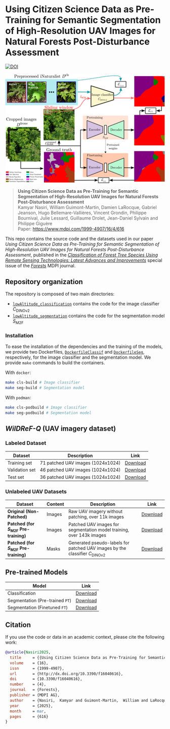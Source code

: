 # Using Citizen Science Data as Pre-Training for Semantic Segmentation of High-Resolution UAV Images for Natural Forests Post-Disturbance Assessment

[![DOI](https://zenodo.org/badge/DOI/10.3390/f16040616.svg)](https://doi.org/10.3390/f16040616)

![Overview](assets/overview.png "Overview")

> **Using Citizen Science Data as Pre-Training for Semantic Segmentation of High-Resolution UAV Images for Natural Forests Post-Disturbance Assessment**\
> Kamyar Nasiri, William Guimont-Martin, Damien LaRocque, Gabriel Jeanson, Hugo Bellemare-Vallières, Vincent Grondin, Philippe Bournival, Julie Lessard, Guillaume Drolet, Jean-Daniel Sylvain and Philippe Giguère
\
> Paper: https://www.mdpi.com/1999-4907/16/4/616

This repo contains the source code and the datasets used in our paper _Using Citizen Science Data as Pre-Training for Semantic Segmentation of High-Resolution UAV Images for Natural Forests Post-Disturbance Assessment_, published in the [_Classification of Forest Tree Species Using Remote Sensing Technologies: Latest Advances and Improvements_](https://www.mdpi.com/journal/forests/special_issues/S1W916IYIU) special issue of the [_Forests_](https://www.mdpi.com/journal/forests) MDPI journal.

## Repository organization

The repository is composed of two main directories:

<!-- TODO: Complete, following the cleaned version of the repo -->

* [`lowAltitude_classification`](lowAltitude_classification) contains the code for the image classifier $C_{\text{DINOv2}}$
* [`lowAltitude_segmentation`](lowAltitude_segmentation) contains the code for the segmentation model $S_{\text{M2F}}$

### Installation

To ease the installation of the dependencies and the training of the models, we provide two Dockerfiles, [`DockerfileClassif`](DockerfileClassif) and [`DockerfileSeg`](DockerfileSeg), respectively, for the image classifier and the segmentation model. We provide `make` commands to build the containers.

With `docker`:
```sh
make cls-build # Image classifier
make seg-build # Segmentation model
```

With `podman`:
```sh
make cls-podbuild # Image classifier
make seg-podbuild # Segmentation model
```

<!-- TODO: Continue text -->

<!-- We also provide a `Dockerfile` and a `DockerfileGPU` to build a Docker image with all the dependencies.

```sh
# Build the Docker image
docker build -t borealtc-gpu -f DockerfileGPU .

# Run the Docker image
docker run --gpus all -e CUDA_VISIBLE_DEVICES=$CUDA_VISIBLE_DEVICES --rm --ipc host \
	  --mount type=bind,source=.,target=/code/ \
	  --mount type=bind,source=/dev/shm,target=/dev/shm \
	  borealtc-gpu python3 main.py
``` -->


## _WilDReF-Q_ (UAV imagery dataset)
### Labeled Dataset
| Dataset | Description | Link |
|----------|------|------|
| Training set  | 71 patched UAV images (1024x1024) | [Download](http://norlab.s3.valeria.science/WilDReF-Q/annotated_data/train.tar.gz?AWSAccessKeyId=VCI7FLOHYPGLOOOAH0S5&Expires=2348491920&Signature=XaJuFVtVfBv1YHjQS6ex%2Bd5F%2B40%3D) |
| Validation set  | 46 patched UAV images (1024x1024) | [Download](http://norlab.s3.valeria.science/WilDReF-Q/annotated_data/val.tar.gz?AWSAccessKeyId=VCI7FLOHYPGLOOOAH0S5&Expires=2348491907&Signature=OT2S3RYX4PGnSv2X0vF%2BDGFVSX8%3D) |
| Test set   | 36 patched UAV images (1024x1024) | [Download](http://norlab.s3.valeria.science/WilDReF-Q/annotated_data/test.tar.gz?AWSAccessKeyId=VCI7FLOHYPGLOOOAH0S5&Expires=2348491807&Signature=boWUyLkH8DEhL50o%2Feaj%2FmOj9gY%3D) |


### Unlabeled UAV Datasets

| Dataset | Content | Description | Link |
|--------------|---------|-------------|----------|
| **Original (Non-Patched)** | Images | Raw UAV imagery without patching, over 11k images | [Download](http://norlab.s3.valeria.science/droneseg/unlabeled_data/unlabeled_drone_dataset_11k_original.tar.gz/unlabeled_drone_dataset_11k_original.tar.gz?AWSAccessKeyId=VCI7FLOHYPGLOOOAH0S5&Expires=2348492445&Signature=bqxJyaBdu%2BlFl9eiMGEZ64AIJ84%3Dhttp://norlab.s3.valeria.science/droneseg/unlabeled_data/unlabeled_drone_dataset_11k_original.tar.gz?AWSAccessKeyId=VCI7FLOHYPGLOOOAH0S5&Expires=2348492211&Signature=FHk2SvqjcfD9msxvjx7EwCMuUs0%3D) |
| **Patched (for $S_{\text{M2F}}$ Pre-training)** | Images | Patched UAV images for segmentation model training, over 143k images | [Download]() |
| **Patched (for $S_{\text{M2F}}$ Pre-training)** | Masks | Generated pseudo-labels for patched UAV images by the classifier $C_{\text{DINOv2}}$ | [Download](http://norlab.s3.valeria.science/WilDReF-Q/m2f_pretrain_masks.tar.gz?AWSAccessKeyId=VCI7FLOHYPGLOOOAH0S5&Expires=2348491970&Signature=mgJB4B6WWtDD72jrrxC5MPt%2BOxw%3D) |



## Pre-trained Models  
| Model | Link |
|----------|------|
| Classification  | [Download](http://norlab.s3.valeria.science/WilDReF-Q/models/classification/Best_Classifier_iNat.pth?AWSAccessKeyId=VCI7FLOHYPGLOOOAH0S5&Expires=2348492028&Signature=KkOJPJYAix0WTPcktjeDxuLmQPY%3D) |
| Segmentation (Pre-trained `PT`)    | [Download](http://norlab.s3.valeria.science/WilDReF-Q/models/segmentation/PT.pth?AWSAccessKeyId=VCI7FLOHYPGLOOOAH0S5&Expires=2348492079&Signature=ovjoOXuy5V3qi7uKYO9d10oFkMc%3D) |
| Segmentation (Finetuned  `FT`)    | [Download](http://norlab.s3.valeria.science/WilDReF-Q/models/segmentation/FT.pth?AWSAccessKeyId=VCI7FLOHYPGLOOOAH0S5&Expires=2348492067&Signature=8EBXI%2FUyhGWXgjGJ62KV0Ce%2BlSo%3D) |




## Citation

If you use the code or data in an academic context, please cite the following work:

```bibtex
@article{Nasiri2025,
  title     = {{Using Citizen Science Data as Pre-Training for Semantic Segmentation of High-Resolution UAV Images for Natural Forests Post-Disturbance Assessment}},
  volume    = {16},
  issn      = {1999-4907},
  url       = {http://dx.doi.org/10.3390/f16040616},
  doi       = {10.3390/f16040616},
  number    = {4},
  journal   = {Forests},
  publisher = {MDPI AG},
  author    = {Nasiri,  Kamyar and Guimont-Martin,  William and LaRocque,  Damien and Jeanson,  Gabriel and Bellemare-Vallières,  Hugo and Grondin,  Vincent and Bournival,  Philippe and Lessard,  Julie and Drolet,  Guillaume and Sylvain,  Jean-Daniel and Giguère,  Philippe},
  year      = {2025},
  month     = mar,
  pages     = {616}
}
```


<!--
```shell
# Classif
buildah build -t droneseg_cls --layers -f DockerfileClassif .

export CUDA_VISIBLE_DEVICES=3
podman run --gpus all --rm --ipc host -it \
  -e CUDA_VISIBLE_DEVICES=$CUDA_VISIBLE_DEVICES \
  -v .:/app \
  -v ./data \
  -v ./data/iNaturalist_split:/home/kamyar/Documents/filtered_inat_split/ \
  -v output:/home/kamyar/PycharmProjects/droneSegmentation/lowAltitude_classification \
  -v /dev/shm/:/dev/shm/ \
  droneseg_cls bash

docker build -t droneseg_cls -f DockerfileClassif .
export CUDA_VISIBLE_DEVICES=3
docker run --gpus all --rm --ipc host -it \
  -e CUDA_VISIBLE_DEVICES=$CUDA_VISIBLE_DEVICES \
  -v .:/app \
  -v ./data \
  -v /data/droneseg/iNat_Classifier_filtered:/app/data/iNat_Classifier_filtered \
  -v output_cls_aug4:/home/kamyar/PycharmProjects/droneSegmentation/lowAltitude_classification \
  -v /dev/shm/:/dev/shm/ \
  droneseg_cls bash
PYTHONPATH=. python3 lowAltitude_classification/Augmentation_iNat_classifier/iNat_Classifier_Augment4.py
PYTHONPATH=. python3 lowAltitude_classification/Augmentation_iNat_classifier/iNat_Classifier_Augment3.py
PYTHONPATH=. python3 lowAltitude_classification/Augmentation_iNat_classifier/iNat_Classifier_Augment2.py
PYTHONPATH=. python3 lowAltitude_classification/Augmentation_iNat_classifier/iNat_Classifier_Augment1.py

podman run --device nvidia.com/gpu=all --rm --ipc host -it \
  -v .:/app \
  -v ~/Datasets/Drone_Unlabeled_Dataset_Patch_split:/data/Unlabeled_Drone_Dataset/Drone_Unlabeled_Dataset_Patch_split \
  -v ~/Datasets/Best_classifier_Weight:/data/Best_classifier_Weight \
  -v ~/Datasets/droneOut:/data/droneSegResults/ \
  -v output:/home/kamyar/PycharmProjects/droneSegmentation/lowAltitude_classification \
  -v /dev/shm/:/dev/shm/ \
  droneseg_cls bash

docker run --gpus=all --rm --ipc host -it \
  -v .:/app \
  -v ~/Datasets/Drone_Unlabeled_Dataset_Patch_split:/data/Unlabeled_Drone_Dataset/Drone_Unlabeled_Dataset_Patch_split \
  -v ~/Datasets/Best_classifier_Weight:/data/Best_classifier_Weight \
  -v ~/Datasets/droneOut:/data/droneSegResults/ \
  -v output:/home/kamyar/PycharmProjects/droneSegmentation/lowAltitude_classification \
  -v /dev/shm/:/dev/shm/ \
  droneseg_cls bash

SPLIT="Fifth batch" python lowAltitude_classification/Pseudo_dataset_LA_Classification_Fast.py
SPLIT="Third batch" python lowAltitude_classification/Pseudo_dataset_LA_Classification_Fast.py

# Seg
buildah build -t droneseg_seg --layers -f DockerfileSeg .

export CUDA_VISIBLE_DEVICES=3
podman run --gpus all --devices nvidia.com/gpu=all --rm --ipc host -it \
  -e CUDA_VISIBLE_DEVICES=$CUDA_VISIBLE_DEVICES \
  -v .:/app \
  -v ./data \
  -v ./data/iNaturalist_split:/home/kamyar/Documents/filtered_inat_split/ \
  -v output:/home/kamyar/PycharmProjects/droneSegmentation/lowAltitude_classification \
  -v /dev/shm/:/dev/shm/ \
  droneseg_seg bash

sftp mamba-server
pwd , lpwd
put -r 'iNaturalist_split/'

cd ~/droneSegmentation
ln -s ~/Datasets/iNaturalist_split/ data/iNaturalist_split

# iNat
python lowAltitude_classification/Dinov2_iNaturalist_classification_fine-tuning.py

# Mask2Former
# Need to compile pixel_decoder in the container
cd lowAltitude_segmentation/Mask2Former/mask2former/modeling/pixel_decoder/ops/ && sh make.sh && cd -

python lowAltitude_segmentation/Mask2Former/train_net.py --config-file configs/Drone_regrowth/semantic-segmentation/swin/maskformer2_swin_large_IN21k_384_bs16_160k_res640.yaml --eval-only MODEL.WEIGHTS data/weights/model_0104999.pth
python lowAltitude_segmentation/Mask2Former/train_net.py   --config-file configs/Drone_regrowth/semantic-segmentation/swin/maskformer2_swin_large_IN21k_384_bs16_160k_res640.yaml   --eval-only MODEL.WEIGHTS /home/kamyar/PycharmProjects/droneSegmentation/lowAltitude_segmentation/Mask2Former/output/model_0104999.pth
```
-->
